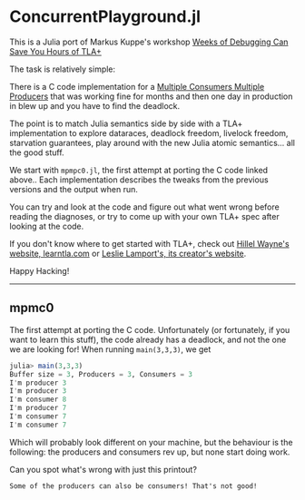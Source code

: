 # ConcurrentPlayground.jl

This is a Julia port of Markus Kuppe's workshop [Weeks of Debugging Can Save You Hours of TLA+](https://www.youtube.com/watch?v=wjsI0lTSjIo&t=549s)

The task is relatively simple:

There is a C code implementation for a [Multiple Consumers Multiple Producers](https://github.com/lemmy/BlockingQueue/blob/master/impl/producer_consumer.c) that was working fine for months and then one day in production in blew up and you have to find the deadlock.

The point is to match Julia semantics side by side with a TLA+ implementation to explore dataraces, deadlock freedom, livelock freedom, starvation guarantees, play around with the new Julia atomic semantics... all the good stuff.

We start with `mpmpc0.jl`, the first attempt at porting the C code linked above.. Each implementation describes the tweaks from the previous versions and the output when run.

You can try and look at the code and figure out what went wrong before reading the diagnoses, or try to come up with your own TLA+ spec after looking at the code.

If you don't know where to get started with TLA+, check out [Hillel Wayne's website, learntla.com](learntla.com) or [Leslie Lamport's, its creator's website](https://lamport.azurewebsites.net/tla/tla.html).

Happy Hacking!

---------

## mpmc0

The first attempt at porting the C code. Unfortunately (or fortunately, if you want to learn this stuff), the code already has a deadlock, and not the one we are looking for!
When running `main(3,3,3)`, we get

```julia
julia> main(3,3,3)
Buffer size = 3, Producers = 3, Consumers = 3
I'm producer 3
I'm producer 3
I'm consumer 8
I'm producer 7
I'm consumer 7
I'm consumer 7
```

Which will probably look different on your machine, but the behaviour is the following: the producers and consumers rev up, but none start doing work. 

Can you spot what's wrong with just this printout?

```spoiler 💥
Some of the producers can also be consumers! That's not good! 
```
